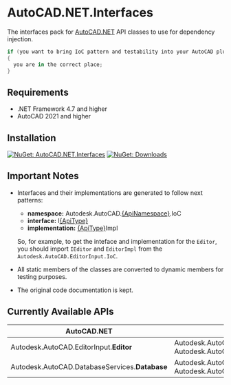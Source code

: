 # AutoCAD.NET.Interfaces
The interfaces pack for [AutoCAD.NET](https://www.nuget.org/packages/AutoCAD.NET) API classes to use for dependency injection.
```csharp
if (you want to bring IoC pattern and testability into your AutoCAD plugin)
{
  you are in the correct place;
}
```

## Requirements
- .NET Framework 4.7 and higher
- AutoCAD 2021 and higher

## Installation
[![NuGet: AutoCAD.NET.Interfaces](https://img.shields.io/badge/NuGet-AutoCAD.NET.Interfaces-004880)](https://www.nuget.org/packages/AutoCAD.NET.Interfaces)
[![NuGet: Downloads](https://img.shields.io/nuget/dt/AutoCAD.NET.Interfaces?style=social)](https://www.nuget.org/packages/AutoCAD.NET.Interfaces)

## Important Notes
- Interfaces and their implementations are generated to follow next patterns:
    - **namespace:** Autodesk.AutoCAD.<ins>{ApiNamespace}</ins>.IoC
    - **interface:** I<ins>{ApiType}</ins>
    - **implementation:** <ins>{ApiType}</ins>Impl
    
  So, for example, to get the inteface and implementation for the `Editor`, you should import `IEditor` and `EditorImpl` from the `Autodesk.AutoCAD.EditorInput.IoC`.
- All static members of the classes are converted to dynamic members for testing purposes.
- The original code documentation is kept.

## Currently Available APIs
| AutoCAD.NET                                    | AutoCAD.NET.Interfaces                                                                                          |
|------------------------------------------------|-----------------------------------------------------------------------------------------------------------------|
| Autodesk.AutoCAD.EditorInput.**Editor**        | Autodesk.AutoCAD.EditorInput.IoC.**IEditor** <br> Autodesk.AutoCAD.EditorInput.IoC.**EditorImpl**               | 
| Autodesk.AutoCAD.DatabaseServices.**Database** | Autodesk.AutoCAD.DatabaseServices.IoC.**IDatabase** <br> Autodesk.AutoCAD.DatabaseServices.IoC.**DatabaseImpl** |

